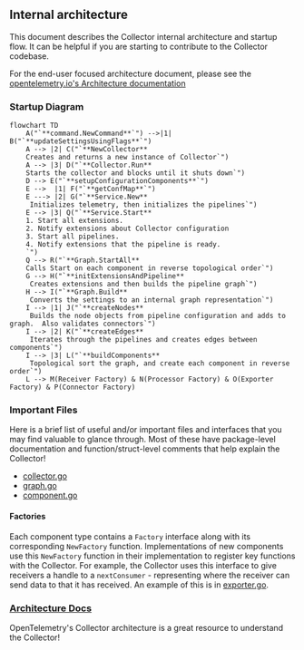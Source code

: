 ## Internal architecture

This document describes the Collector internal architecture and startup flow. It can be helpful if you are starting to contribute to the Collector codebase.

For the end-user focused architecture document, please see the [opentelemetry.io's Architecture documentation](https://opentelemetry.io/docs/collector/architecture/) 

### Startup Diagram
```mermaid
flowchart TD
    A("`**command.NewCommand**`") -->|1| B("`**updateSettingsUsingFlags**`")
    A --> |2| C("`**NewCollector**
    Creates and returns a new instance of Collector`")
    A --> |3| D("`**Collector.Run**
    Starts the collector and blocks until it shuts down`")
    D --> E("`**setupConfigurationComponents**`")
    E -->  |1| F("`**getConfMap**`")
    E ---> |2| G("`**Service.New**
     Initializes telemetry, then initializes the pipelines`")
    E --> |3| Q("`**Service.Start**
    1. Start all extensions.
    2. Notify extensions about Collector configuration
    3. Start all pipelines.
    4. Notify extensions that the pipeline is ready.
    `")
    Q --> R("`**Graph.StartAll**
    Calls Start on each component in reverse topological order`")
    G --> H("`**initExtensionsAndPipeline**
     Creates extensions and then builds the pipeline graph`")
    H --> I("`**Graph.Build**
     Converts the settings to an internal graph representation`")
    I --> |1| J("`**createNodes**
     Builds the node objects from pipeline configuration and adds to graph.  Also validates connectors`")
    I --> |2| K("`**createEdges**
     Iterates through the pipelines and creates edges between components`")
    I --> |3| L("`**buildComponents**
     Topological sort the graph, and create each component in reverse order`")
    L --> M(Receiver Factory) & N(Processor Factory) & O(Exporter Factory) & P(Connector Factory)
```
### Important Files
Here is a brief list of useful and/or important files and interfaces that you may find valuable to glance through.
Most of these have package-level documentation and function/struct-level comments that help explain the Collector!

- [collector.go](../otelcol/collector.go)
- [graph.go](../service/internal/graph/graph.go)
- [component.go](../component/component.go)

#### Factories
Each component type contains a `Factory` interface along with its corresponding `NewFactory` function.
Implementations of new components use this `NewFactory` function in their implementation to register key functions with 
the Collector.  For example, the Collector uses this interface to give receivers a handle to a `nextConsumer` - 
representing where the receiver can send data to that it has received.
An example of this is in [exporter.go](../exporter/exporter.go).

### [Architecture Docs](https://opentelemetry.io/docs/collector/architecture/)
OpenTelemetry's Collector architecture is a great resource to understand the Collector!